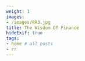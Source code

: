 ```yaml
---
weight: 1
images:
- /images/RR3.jpg
title: The Wisdom Of Finance
hideExif: true
tags:
- home # all posts
- rr
---
```


